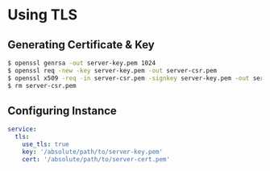 # Using TLS

## Generating Certificate & Key

```sh
$ openssl genrsa -out server-key.pem 1024
$ openssl req -new -key server-key.pem -out server-csr.pem
$ openssl x509 -req -in server-csr.pem -signkey server-key.pem -out server-cert.pem
$ rm server-csr.pem
```

## Configuring Instance

```yml
service:
  tls:
    use_tls: true
    key: '/absolute/path/to/server-key.pem'
    cert: '/absolute/path/to/server-cert.pem'
```
